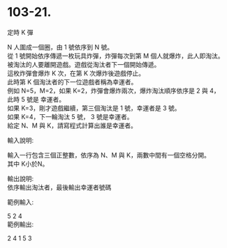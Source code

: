 # 103-21. 
定時 K 彈 

N 人圍成一個圈，由 1 號依序到 N 號。  
從 1 號開始依序傳遞一枚玩具炸彈，炸彈每次到第 M 個人就爆炸，此人即淘汰。  
被淘汰的人要離開遊戲。遊戲從淘汰者下一個開始傳遞。  
這枚炸彈會爆炸 K 次，在第 K 次爆炸後遊戲停止。  
此時第 K 個淘汰者的下一位遊戲者稱為幸運者。  
例如 N=5，M=2，如果 K=2，炸彈會爆炸兩次，爆炸淘汰順序依序是 2 與 4，  
此時 5 號是 幸運者。  
如果 K=3，剛才遊戲繼續，第三個淘汰是 1 號，幸運者是 3 號。  
如果 K=4，下一輪淘汰 5 號， 3 號是幸運者。  
給定 N、M 與 K，請寫程式計算出誰是幸運者。  


輸入說明: 

輸入一行包含三個正整數，依序為 N、M 與 K，兩數中間有一個空格分開。  
其中 K小於N。 

輸出說明:  
依序輸出淘汰者，最後輸出幸運者號碼 

範例輸入: 

5 2 4  
範例輸出: 

2 4 1 5 3
